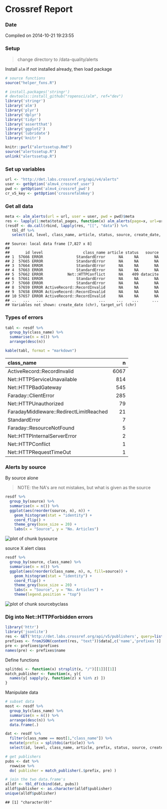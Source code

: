 Crossref Report
========================================================



### Date 

Compiled on 2014-10-21 19:23:55

### Setup

> change directory to /data-quality/alerts


Install `alm` if not installed already, then load package


```r
# source functions
source("helper_fxns.R")

# install.packages('stringr')
# devtools::install_github("ropensci/alm", ref="dev")
library('stringr')
library('alm')
library('plyr')
library('dplyr')
library('tidyr')
library('assertthat')
library('ggplot2')
library('lubridate')
library('knitr')
```


```r
knitr::purl("alertssetup.Rmd")
source("alertssetup.R")
unlink("alertssetup.R")
```

### Set up variables


```r
url <- "http://det.labs.crossref.org/api/v4/alerts"
user <- getOption('almv4_crossref_user')
pwd <- getOption('almv4_crossref_pwd')
cr_v5_key <- getOption('crossrefalmkey')
```

### Get all data


```r
meta <- alm_alerts(url = url, user = user, pwd = pwd)$meta
res <- lapply(1:meta$total_pages, function(x) alm_alerts(page=x, url=url, user=user, pwd=pwd))
(resdf <- do.call(rbind, lapply(res, "[[", "data")) %>% 
   tbl_df %>% 
   select(id, level, class_name, article, status, source, create_date, target_url))
```

```
## Source: local data frame [7,827 x 8]
## 
##       id level                  class_name article status   source
## 1  57666 ERROR               StandardError      NA     NA       NA
## 2  57665 ERROR               StandardError      NA     NA       NA
## 3  57664 ERROR               StandardError      NA     NA       NA
## 4  57663 ERROR               StandardError      NA     NA       NA
## 5  57662 ERROR           Net::HTTPConflict      NA    409 datacite
## 6  57661 ERROR               StandardError      NA     NA       NA
## 7  57660 ERROR               StandardError      NA     NA       NA
## 8  57659 ERROR ActiveRecord::RecordInvalid      NA     NA       NA
## 9  57658 ERROR ActiveRecord::RecordInvalid      NA     NA       NA
## 10 57657 ERROR ActiveRecord::RecordInvalid      NA     NA       NA
## ..   ...   ...                         ...     ...    ...      ...
## Variables not shown: create_date (chr), target_url (chr)
```

### Types of errors


```r
tabl <- resdf %>%
  group_by(class_name) %>%
  summarise(n = n()) %>%
  arrange(desc(n))

kable(tabl, format = "markdown")
```



|class_name                              |    n|
|:---------------------------------------|----:|
|ActiveRecord::RecordInvalid             | 6067|
|Net::HTTPServiceUnavailable             |  814|
|Net::HTTPBadGateway                     |  545|
|Faraday::ClientError                    |  285|
|Net::HTTPUnauthorized                   |   79|
|FaradayMiddleware::RedirectLimitReached |   21|
|StandardError                           |    7|
|Faraday::ResourceNotFound               |    5|
|Net::HTTPInternalServerError            |    2|
|Net::HTTPConflict                       |    1|
|Net::HTTPRequestTimeOut                 |    1|


### Alerts by source

By source alone

> NOTE: the NA's are not mistakes, but what is given as the source


```r
resdf %>%
  group_by(source) %>%
  summarise(n = n()) %>%
  ggplot(aes(reorder(source, n), n)) +
    geom_histogram(stat = "identity") + 
    coord_flip() +
    theme_grey(base_size = 20) +
    labs(x = "Source", y = "No. Articles")
```

![plot of chunk bysource](crossref_report/figure/bysource-1.png) 

source X alert class


```r
resdf %>%
  group_by(source, class_name) %>%
  summarise(n = n()) %>%
  ggplot(aes(reorder(class_name, n), n, fill=source)) +
    geom_histogram(stat = "identity") + 
    coord_flip() +
    theme_grey(base_size = 20) +
    labs(x = "Source", y = "No. Articles") +
    theme(legend.position = "top")
```

![plot of chunk sourcebyclass](crossref_report/figure/sourcebyclass-1.png) 

### Dig into Net::HTTPForbidden errors


```r
library('httr')
library('jsonlite')
res <- GET('http://det.labs.crossref.org/api/v5/publishers', query=list(api_key=cr_v5_key))
prefixes <- fromJSON(content(res, "text"))$data[,c('name','prefixes')]
pre <- prefixes$prefixes
names(pre) <- prefixes$name
```

Define functions


```r
splitdoi <- function(x) strsplit(x, "/")[[1]][[1]]
match_publisher <- function(x, y){
  names(y[ sapply(y, function(z) x %in% z) ])
}
```

Manipulate data


```r
# subset data
most <- resdf %>%
  group_by(class_name) %>%
  summarise(n = n()) %>%
  arrange(desc(n)) %>%
  data.frame(.)

dat <- resdf %>%
  filter(class_name == most[1,"class_name"]) %>%
  mutate(prefix = splitdoi(article)) %>%
  select(id, level, class_name, article, prefix, status, source, create_date, target_url)

# get publishers
pubs <- dat %>%
  rowwise %>%
  do( publisher = match_publisher(.$prefix, pre) )

# join the two data.frame's
alldf <- tbl_df(cbind(dat, pubs))
alldf$publisher <- as.character(alldf$publisher)
unique(alldf$publisher)
```

```
## [1] "character(0)"
```
